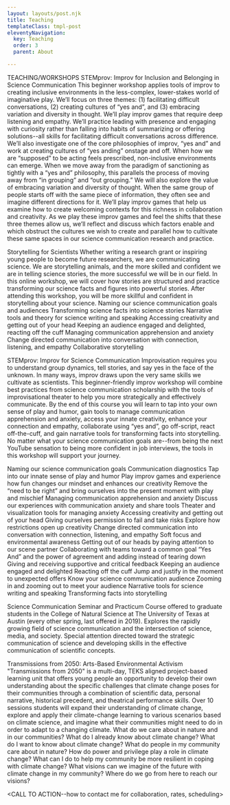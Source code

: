 ```yaml
---
layout: layouts/post.njk
title: Teaching
templateClass: tmpl-post
eleventyNavigation:
  key: Teaching
  order: 3
  parent: About

---
```

TEACHING/WORKSHOPS
STEMprov: Improv for Inclusion and Belonging in Science Communication
This beginner workshop applies tools of improv to creating inclusive environments in the less-complex, lower-stakes world of imaginative play. We’ll focus on three themes: (1) facilitating difficult conversations, (2) creating cultures of “yes and”, and (3) embracing variation and diversity in thought. We’ll play improv games that require deep listening and empathy. We’ll practice leading with presence and engaging with curiosity rather than falling into habits of summarizing or offering solutions--all skills for facilitating difficult conversations across difference. We’ll also investigate one of the core philosophies of improv, “yes and” and work at creating cultures of “yes anding” onstage and off. When how we are “supposed” to be acting feels prescribed, non-inclusive environments can emerge. When we move away from the paradigm of sanctioning as tightly with a “yes and” philosophy, this parallels the process of moving away from “in grouping” and “out grouping.” We will also explore the value of embracing variation and diversity of thought. When the same group of people starts off with the same piece of information, they often see and imagine different directions for it. We’ll play improv games that help us examine how to create welcoming contexts for this richness in collaboration and creativity. As we play these improv games and feel the shifts that these three themes allow us, we’ll reflect and discuss which factors enable and which obstruct the cultures we wish to create and parallel how to cultivate these same spaces in our science communication research and practice. 

Storytelling for Scientists
Whether writing a research grant or inspiring young people to become future researchers, we are communicating science. We are storytelling animals, and the more skilled and confident we are in telling science stories, the more successful we will be in our field. In this online workshop, we will cover how stories are structured and practice transforming our science facts and figures into powerful stories. After attending this workshop, you will be more skillful and confident in storytelling about your science.
Naming our science communication goals and audiences
Transforming science facts into science stories
Narrative tools and theory for science writing and speaking
Accessing creativity and getting out of your head
Keeping an audience engaged and delighted, reacting off the cuff
Managing communication apprehension and anxiety
Change directed communication into conversation with connection, listening, and empathy
Collaborative storytelling

STEMprov: Improv for Science Communication
Improvisation requires you to understand group dynamics, tell stories, and say yes in the face of the unknown. In many ways, improv draws upon the very same skills we cultivate as scientists. This beginner-friendly improv workshop will combine best practices from science communication scholarship with the tools of improvisational theater to help you more strategically and effectively communicate. By the end of this course you will learn to tap into your own sense of play and humor, gain tools to manage communication apprehension and anxiety, access your innate creativity, enhance your connection and empathy, collaborate using “yes and”, go off-script, react off-the-cuff, and gain narrative tools for transforming facts into storytelling.  No matter what your science communication goals are--from being the next YouTube sensation to being more confident in job interviews, the tools in this workshop will support your journey.

Naming our science communication goals
Communication diagnostics
Tap into our innate sense of play and humor
Play improv games and experience how fun changes our mindset and enhances our creativity
Remove the “need to be right” and bring ourselves into the present moment with play and mischief
Managing communication apprehension and anxiety
Discuss our experiences with communication anxiety and share tools
Theater and visualization tools for managing anxiety
Accessing creativity and getting out of your head
Giving ourselves permission to fail and take risks
Explore how restrictions open up creativity
Change directed communication into conversation with connection, listening, and empathy
Soft focus and environmental awareness
Getting out of our heads by paying attention to our scene partner
Collaborating with teams toward a common goal
“Yes And” and the power of agreement and adding instead of tearing down
Giving and receiving supportive and critical feedback
Keeping an audience engaged and delighted
Reacting off the cuff 
Jump and justify in the moment to unexpected offers
Know your science communication audience
Zooming in and zooming out to meet your audience
Narrative tools for science writing and speaking
Transforming facts into storytelling


Science Communication Seminar and Practicum
Course offered to graduate students in the College of Natural Science at The University of Texas at Austin (every other spring, last offered in 2019). Explores the rapidly growing field of science communication and the intersection of science, media, and society. Special attention directed toward the strategic communication of science and developing skills in the effective communication of scientific concepts. 

Transmissions from 2050: Arts-Based Environmental Activism
"Transmissions from 2050" is a multi-day, TEKS aligned project-based learning unit that offers young people an opportunity to develop their own understanding about the specific challenges that climate change poses for their communities through a combination of scientific data, personal narrative, historical precedent, and theatrical performance skills. 
Over 10 sessions students will expand their understanding of climate change, explore and apply their climate-change learning to various scenarios based on climate science, and imagine what their communities might need to do in order to adapt to a changing climate. 
What do we care about in nature and in our communities? 
What do I already know about climate change?
What do I want to know about climate change?
What do people in my community care about in nature?
How do power and privilege play a role in climate change?
What can I do to help my community be more resilient in coping with climate change? 
What visions can we imagine of the future with climate change in my community?
Where do we go from here to reach our visions? 


<CALL TO ACTION--how to contact me for collaboration, rates, scheduling>
